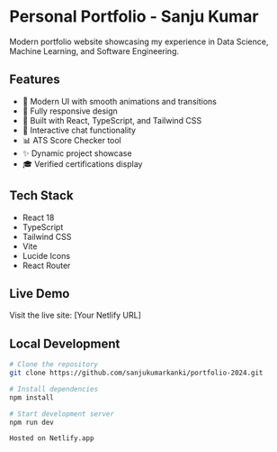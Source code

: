 # Personal Portfolio - Sanju Kumar

Modern portfolio website showcasing my experience in Data Science, Machine Learning, and Software Engineering.

## Features

- 🎨 Modern UI with smooth animations and transitions
- 📱 Fully responsive design
- 🚀 Built with React, TypeScript, and Tailwind CSS
- 💬 Interactive chat functionality
- 📊 ATS Score Checker tool
- ✨ Dynamic project showcase
- 🎓 Verified certifications display

## Tech Stack

- React 18
- TypeScript
- Tailwind CSS
- Vite
- Lucide Icons
- React Router

## Live Demo

Visit the live site: [Your Netlify URL]

## Local Development

```bash
# Clone the repository
git clone https://github.com/sanjukumarkanki/portfolio-2024.git

# Install dependencies
npm install

# Start development server
npm run dev

Hosted on Netlify.app